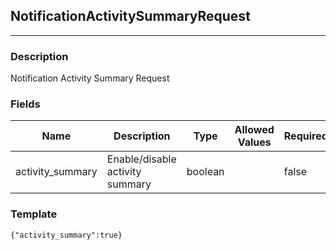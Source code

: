 ## NotificationActivitySummaryRequest
---
### Description
Notification Activity Summary Request
### Fields
| Name | Description | Type | Allowed Values | Required |
| ---- | ----------- | ---- | -------------- | -------- |
| activity_summary | Enable/disable activity summary | boolean |  | false |
### Template
```
{"activity_summary":true}
```
